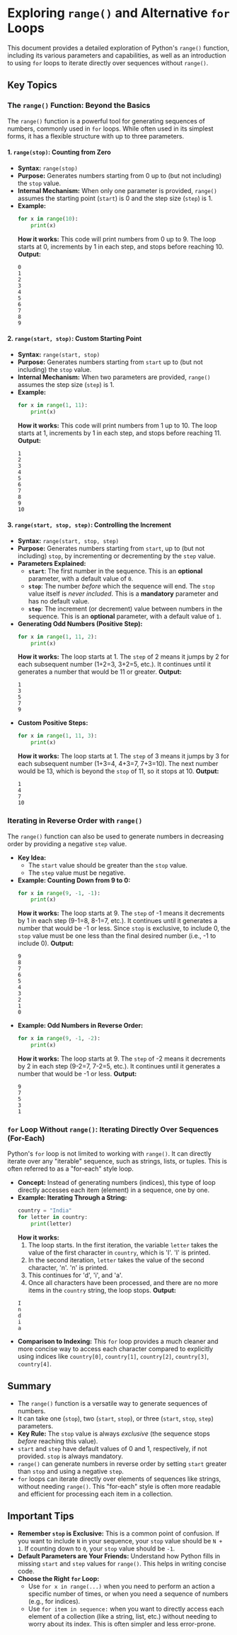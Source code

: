 # Exploring `range()` and Alternative `for` Loops

This document provides a detailed exploration of Python's `range()` function, including its various parameters and capabilities, as well as an introduction to using `for` loops to iterate directly over sequences without `range()`.

## Key Topics

### The `range()` Function: Beyond the Basics

The `range()` function is a powerful tool for generating sequences of numbers, commonly used in `for` loops. While often used in its simplest forms, it has a flexible structure with up to three parameters.

#### 1. `range(stop)`: Counting from Zero

*   **Syntax:** `range(stop)`
*   **Purpose:** Generates numbers starting from 0 up to (but not including) the `stop` value.
*   **Internal Mechanism:** When only one parameter is provided, `range()` assumes the starting point (`start`) is 0 and the step size (`step`) is 1.
*   **Example:**
    ```python
    for x in range(10):
        print(x)
    ```
    **How it works:** This code will print numbers from 0 up to 9. The loop starts at 0, increments by 1 in each step, and stops before reaching 10.
    **Output:**
    ```
    0
    1
    2
    3
    4
    5
    6
    7
    8
    9
    ```

#### 2. `range(start, stop)`: Custom Starting Point

*   **Syntax:** `range(start, stop)`
*   **Purpose:** Generates numbers starting from `start` up to (but not including) the `stop` value.
*   **Internal Mechanism:** When two parameters are provided, `range()` assumes the step size (`step`) is 1.
*   **Example:**
    ```python
    for x in range(1, 11):
        print(x)
    ```
    **How it works:** This code will print numbers from 1 up to 10. The loop starts at 1, increments by 1 in each step, and stops before reaching 11.
    **Output:**
    ```
    1
    2
    3
    4
    5
    6
    7
    8
    9
    10
    ```

#### 3. `range(start, stop, step)`: Controlling the Increment

*   **Syntax:** `range(start, stop, step)`
*   **Purpose:** Generates numbers starting from `start`, up to (but not including) `stop`, by incrementing or decrementing by the `step` value.
*   **Parameters Explained:**
    *   **`start`**: The first number in the sequence. This is an **optional** parameter, with a default value of `0`.
    *   **`stop`**: The number *before* which the sequence will end. The `stop` value itself is *never included*. This is a **mandatory** parameter and has no default value.
    *   **`step`**: The increment (or decrement) value between numbers in the sequence. This is an **optional** parameter, with a default value of `1`.
*   **Generating Odd Numbers (Positive Step):**
    ```python
    for x in range(1, 11, 2):
        print(x)
    ```
    **How it works:** The loop starts at 1. The `step` of 2 means it jumps by 2 for each subsequent number (1+2=3, 3+2=5, etc.). It continues until it generates a number that would be 11 or greater.
    **Output:**
    ```
    1
    3
    5
    7
    9
    ```
*   **Custom Positive Steps:**
    ```python
    for x in range(1, 11, 3):
        print(x)
    ```
    **How it works:** The loop starts at 1. The `step` of 3 means it jumps by 3 for each subsequent number (1+3=4, 4+3=7, 7+3=10). The next number would be 13, which is beyond the `stop` of 11, so it stops at 10.
    **Output:**
    ```
    1
    4
    7
    10
    ```

### Iterating in Reverse Order with `range()`

The `range()` function can also be used to generate numbers in decreasing order by providing a negative `step` value.

*   **Key Idea:**
    *   The `start` value should be greater than the `stop` value.
    *   The `step` value must be negative.
*   **Example: Counting Down from 9 to 0:**
    ```python
    for x in range(9, -1, -1):
        print(x)
    ```
    **How it works:** The loop starts at 9. The `step` of -1 means it decrements by 1 in each step (9-1=8, 8-1=7, etc.). It continues until it generates a number that would be -1 or less. Since `stop` is exclusive, to include 0, the `stop` value must be one less than the final desired number (i.e., -1 to include 0).
    **Output:**
    ```
    9
    8
    7
    6
    5
    4
    3
    2
    1
    0
    ```
*   **Example: Odd Numbers in Reverse Order:**
    ```python
    for x in range(9, -1, -2):
        print(x)
    ```
    **How it works:** The loop starts at 9. The `step` of -2 means it decrements by 2 in each step (9-2=7, 7-2=5, etc.). It continues until it generates a number that would be -1 or less.
    **Output:**
    ```
    9
    7
    5
    3
    1
    ```

### `for` Loop Without `range()`: Iterating Directly Over Sequences (For-Each)

Python's `for` loop is not limited to working with `range()`. It can directly iterate over any "iterable" sequence, such as strings, lists, or tuples. This is often referred to as a "for-each" style loop.

*   **Concept:** Instead of generating numbers (indices), this type of loop directly accesses each item (element) in a sequence, one by one.
*   **Example: Iterating Through a String:**
    ```python
    country = "India"
    for letter in country:
        print(letter)
    ```
    **How it works:**
    1.  The loop starts. In the first iteration, the variable `letter` takes the value of the first character in `country`, which is 'I'. 'I' is printed.
    2.  In the second iteration, `letter` takes the value of the second character, 'n'. 'n' is printed.
    3.  This continues for 'd', 'i', and 'a'.
    4.  Once all characters have been processed, and there are no more items in the `country` string, the loop stops.
    **Output:**
    ```
    I
    n
    d
    i
    a
    ```
*   **Comparison to Indexing:**
    This `for` loop provides a much cleaner and more concise way to access each character compared to explicitly using indices like `country[0]`, `country[1]`, `country[2]`, `country[3]`, `country[4]`.

## Summary

*   The `range()` function is a versatile way to generate sequences of numbers.
*   It can take one (`stop`), two (`start`, `stop`), or three (`start`, `stop`, `step`) parameters.
*   **Key Rule:** The `stop` value is always *exclusive* (the sequence stops *before* reaching this value).
*   `start` and `step` have default values of 0 and 1, respectively, if not provided. `stop` is always mandatory.
*   `range()` can generate numbers in reverse order by setting `start` greater than `stop` and using a negative `step`.
*   `for` loops can iterate directly over elements of sequences like strings, without needing `range()`. This "for-each" style is often more readable and efficient for processing each item in a collection.

## Important Tips

*   **Remember `stop` is Exclusive:** This is a common point of confusion. If you want to include `N` in your sequence, your `stop` value should be `N + 1`. If counting down to `0`, your `stop` value should be `-1`.
*   **Default Parameters are Your Friends:** Understand how Python fills in missing `start` and `step` values for `range()`. This helps in writing concise code.
*   **Choose the Right `for` Loop:**
    *   Use `for x in range(...)` when you need to perform an action a specific number of times, or when you need a sequence of numbers (e.g., for indices).
    *   Use `for item in sequence:` when you want to directly access each element of a collection (like a string, list, etc.) without needing to worry about its index. This is often simpler and less error-prone.